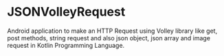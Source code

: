 # JSONVolleyRequest
Android application to make an HTTP Request using Volley library like get, post methods, string request and also json object, json array and image request in Kotlin Programming Language.
